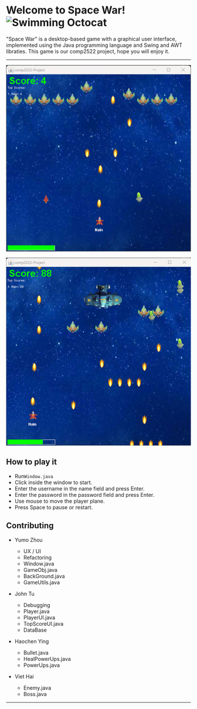 # Welcome to Space War! <img src="http://i.imgur.com/Cj4rMrS.gif" height="40" alt="Swimming Octocat" title="Games on GitHub">
"Space War" is a desktop-based game with a graphical user interface, implemented using the Java programming language and Swing and AWT libraties.
This game is our comp2522 project, hope you will enjoy it.

-------
![img_1.png](https://github.com/COMP2522/project-yumo-john-lucas-viet/blob/main/image/img_2.png)

![img_3.png](https://github.com/COMP2522/project-yumo-john-lucas-viet/blob/main/image/img_3.png)

## How to play it
- Run`Window.java`
- Click inside the window to start.
- Enter the username in the name field and press Enter.
- Enter the password in the password  field and press Enter.
- Use mouse to move the player plane.
- Press Space to pause or restart.
## Contributing
- Yumo Zhou
  - UX / UI
  - Refactoring
  - Window.java
  - GameObj.java
  - BackGround.java
  - GameUtils.java
  
- John Tu
  - Debugging
  - Player.java
  - PlayerUI.java
  - TopScoreUI.java
  - DataBase
  
- Haochen Ying
  - Bullet.java
  - HealPowerUps.java
  - PowerUps.java
  
- Viet Hai
  - Enemy.java
  - Boss.java
-------




